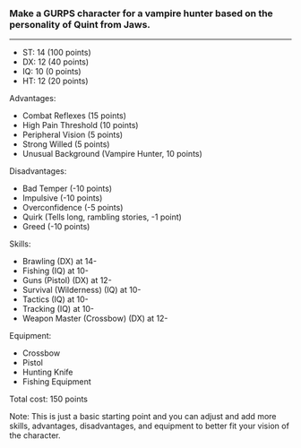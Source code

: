 ### Make a GURPS character for a vampire hunter based on the personality of Quint from Jaws.
---

 * ST: 14 (100 points)
 * DX: 12 (40 points)
 * IQ: 10 (0 points)
 * HT: 12 (20 points)

Advantages:
 * Combat Reflexes (15 points)
 * High Pain Threshold (10 points)
 * Peripheral Vision (5 points)
 * Strong Willed (5 points)
 * Unusual Background (Vampire Hunter, 10 points)

Disadvantages:
 * Bad Temper (-10 points)
 * Impulsive (-10 points)
 * Overconfidence (-5 points)
 * Quirk (Tells long, rambling stories, -1 point)
 * Greed (-10 points)

Skills:
 * Brawling (DX) at 14-
 * Fishing (IQ) at 10-
 * Guns (Pistol) (DX) at 12-
 * Survival (Wilderness) (IQ) at 10-
 * Tactics (IQ) at 10-
 * Tracking (IQ) at 10-
 * Weapon Master (Crossbow) (DX) at 12-

Equipment:
 * Crossbow
 * Pistol
 * Hunting Knife
 * Fishing Equipment

Total cost: 150 points

Note: This is just a basic starting point and you can adjust and add more skills, advantages, disadvantages, and equipment to better fit your vision of the character.
